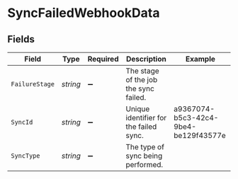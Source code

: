 # SyncFailedWebhookData


## Fields

| Field                                  | Type                                   | Required                               | Description                            | Example                                |
| -------------------------------------- | -------------------------------------- | -------------------------------------- | -------------------------------------- | -------------------------------------- |
| `FailureStage`                         | *string*                               | :heavy_minus_sign:                     | The stage of the job the sync failed.  |                                        |
| `SyncId`                               | *string*                               | :heavy_minus_sign:                     | Unique identifier for the failed sync. | a9367074-b5c3-42c4-9be4-be129f43577e   |
| `SyncType`                             | *string*                               | :heavy_minus_sign:                     | The type of sync being performed.      |                                        |
